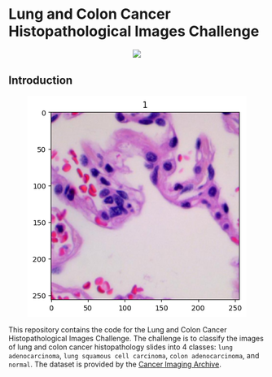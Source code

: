 <!--
 * @Author: hibana2077 hibana2077@gmail.com
 * @Date: 2024-05-29 00:18:07
 * @LastEditors: hibana2077 hibana2077@gmail.com
 * @LastEditTime: 2024-06-10 10:09:24
 * @FilePath: \Lung-and-Colon-Cancer-Histopathological-Images-Challenge\README.md
 * @Description: 这是默认设置,请设置`customMade`, 打开koroFileHeader查看配置 进行设置: https://github.com/OBKoro1/koro1FileHeader/wiki/%E9%85%8D%E7%BD%AE
-->
# Lung and Colon Cancer Histopathological Images Challenge

<p align="center">
    <img src="https://skillicons.dev/icons?i=pytorch,py,docker" /><br>
</p>

## Introduction

<p align="center">
    <img src="./assets/cover.png" /><br>
</p>

This repository contains the code for the Lung and Colon Cancer Histopathological Images Challenge. The challenge is to classify the images of lung and colon cancer histopathology slides into 4 classes: `lung adenocarcinoma`, `lung squamous cell carcinoma`, `colon adenocarcinoma`, and `normal`. The dataset is provided by the [Cancer Imaging Archive](https://www.cancerimagingarchive.net/).